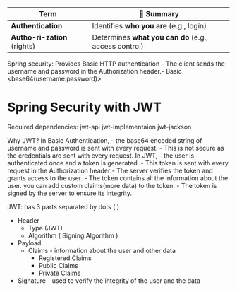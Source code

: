 | Term                         | 🔑 Summary                                            |
|------------------------------| ----------------------------------------------------- |
| **Authentication**           | Identifies **who you are** (e.g., login)              |
| **Autho-ri-zation** (rights) | Determines **what you can do** (e.g., access control) |

Spring security:
Provides Basic HTTP authentication
    -  The client sends the username and password in the Authorization header.- Basic <base64(username:password)>
# Spring Security with JWT

Required dependencies:
jwt-api
jwt-implementaion
jwt-jackson

Why JWT?
In Basic Authentication,
    - the base64 encoded string of username and password is sent with every request.
    - This is not secure as the credentials are sent with every request.
In JWT,
    - the user is authenticated once and a token is generated.
    - This token is sent with every request in the Authorization header
    - The server verifies the token and grants access to the user.
    - The token contains all the information about the user. you can add custom claims(more data) to the token.
    - The token is signed by the server to ensure its integrity.


JWT:
has 3 parts separated by dots (.)
- Header
    - Type (JWT)
    - Algorithm ( Signing Algorithm )
- Payload
  - Claims - information about the user and other data
    - Registered Claims
    - Public Claims
    - Private Claims
- Signature - used to verify the integrity of the user and the data

  